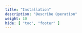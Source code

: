 ```yaml
---
title: "Installation"
description: "Describe Operation"
weight: 10
hide: [ "toc", "footer" ]
---
```

